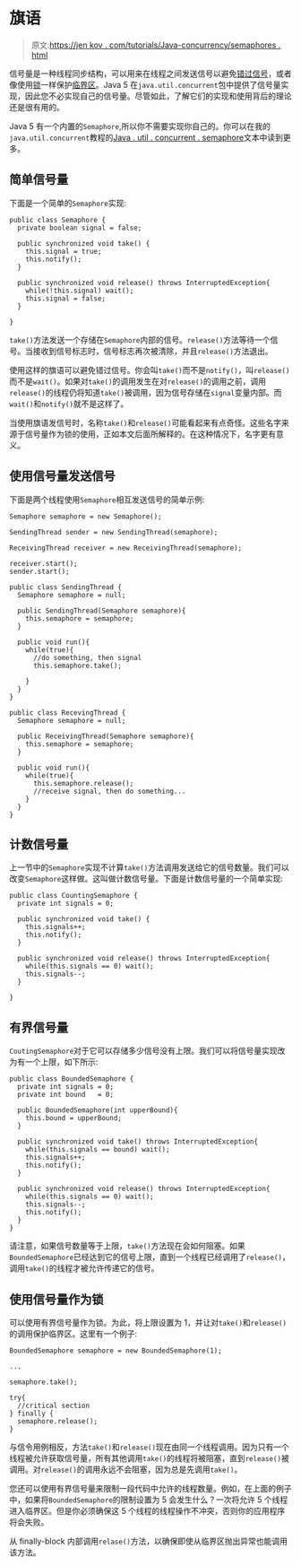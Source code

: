 # 旗语

> 原文:[https://jen kov . com/tutorials/Java-concurrency/semaphores . html](https://jenkov.com/tutorials/java-concurrency/semaphores.html)

信号量是一种线程同步结构，可以用来在线程之间发送信号以避免[错过信号](thread-signaling.html#missedsignals)，或者像使用[锁](locks.html)一样保护[临界区](race-conditions-and-critical-sections.html)。Java 5 在`java.util.concurrent`包中提供了信号量实现，因此您不必实现自己的信号量。尽管如此，了解它们的实现和使用背后的理论还是很有用的。

Java 5 有一个内置的`Semaphore`,所以你不需要实现你自己的。你可以在我的`java.util.concurrent`教程的[Java . util . concurrent . semaphore](/java-util-concurrent/semaphore.html)文本中读到更多。

## 简单信号量

下面是一个简单的`Semaphore`实现:

```
public class Semaphore {
  private boolean signal = false;

  public synchronized void take() {
    this.signal = true;
    this.notify();
  }

  public synchronized void release() throws InterruptedException{
    while(!this.signal) wait();
    this.signal = false;
  }

}

```

`take()`方法发送一个存储在`Semaphore`内部的信号。`release()`方法等待一个信号。当接收到信号标志时，信号标志再次被清除，并且`release()`方法退出。

使用这样的旗语可以避免错过信号。你会叫`take()`而不是`notify()`，叫`release()`而不是`wait()`。如果对`take()`的调用发生在对`release()`的调用之前，调用`release()`的线程仍将知道`take()`被调用，因为信号存储在`signal`变量内部。而`wait()`和`notify()`就不是这样了。

当使用旗语发信号时，名称`take()`和`release()`可能看起来有点奇怪。这些名字来源于信号量作为锁的使用，正如本文后面所解释的。在这种情况下，名字更有意义。

## 使用信号量发送信号

下面是两个线程使用`Semaphore`相互发送信号的简单示例:

```
Semaphore semaphore = new Semaphore();

SendingThread sender = new SendingThread(semaphore);

ReceivingThread receiver = new ReceivingThread(semaphore);

receiver.start();
sender.start();

```

```
public class SendingThread {
  Semaphore semaphore = null;

  public SendingThread(Semaphore semaphore){
    this.semaphore = semaphore;
  }

  public void run(){
    while(true){
      //do something, then signal
      this.semaphore.take();

    }
  }
}

```

```
public class RecevingThread {
  Semaphore semaphore = null;

  public ReceivingThread(Semaphore semaphore){
    this.semaphore = semaphore;
  }

  public void run(){
    while(true){
      this.semaphore.release();
      //receive signal, then do something...
    }
  }
}

```

## 计数信号量

上一节中的`Semaphore`实现不计算`take()`方法调用发送给它的信号数量。我们可以改变`Semaphore`这样做。这叫做计数信号量。下面是计数信号量的一个简单实现:

```
public class CountingSemaphore {
  private int signals = 0;

  public synchronized void take() {
    this.signals++;
    this.notify();
  }

  public synchronized void release() throws InterruptedException{
    while(this.signals == 0) wait();
    this.signals--;
  }

}

```

## 有界信号量

`CoutingSemaphore`对于它可以存储多少信号没有上限。我们可以将信号量实现改为有一个上限，如下所示:

```
public class BoundedSemaphore {
  private int signals = 0;
  private int bound   = 0;

  public BoundedSemaphore(int upperBound){
    this.bound = upperBound;
  }

  public synchronized void take() throws InterruptedException{
    while(this.signals == bound) wait();
    this.signals++;
    this.notify();
  }

  public synchronized void release() throws InterruptedException{
    while(this.signals == 0) wait();
    this.signals--;
    this.notify();
  }
}

```

请注意，如果信号数量等于上限，`take()`方法现在会如何阻塞。如果`BoundedSemaphore`已经达到它的信号上限，直到一个线程已经调用了`release()`，调用`take()`的线程才被允许传递它的信号。

## 使用信号量作为锁

可以使用有界信号量作为锁。为此，将上限设置为 1，并让对`take()`和`release()`的调用保护临界区。这里有一个例子:

```
BoundedSemaphore semaphore = new BoundedSemaphore(1);

...

semaphore.take();

try{
  //critical section
} finally {
  semaphore.release();
}

```

与信令用例相反，方法`take()`和`release()`现在由同一个线程调用。因为只有一个线程被允许获取信号量，所有其他调用`take()`的线程将被阻塞，直到`release()`被调用。对`release()`的调用永远不会阻塞，因为总是先调用`take()`。

您还可以使用有界信号量来限制一段代码中允许的线程数量。例如，在上面的例子中，如果将`BoundedSemaphore`的限制设置为 5 会发生什么？一次将允许 5 个线程进入临界区。但是你必须确保这 5 个线程的线程操作不冲突，否则你的应用程序将会失败。

从 finally-block 内部调用`relase()`方法，以确保即使从临界区抛出异常也能调用该方法。